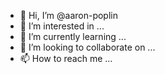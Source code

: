 - 👋 Hi, I’m @aaron-poplin
- 👀 I’m interested in ...
- 🌱 I’m currently learning ...
- 💞️ I’m looking to collaborate on ...
- 📫 How to reach me ...

<!---
aaron-poplin/aaron-poplin is a ✨ special ✨ repository because its `README.md` (this file) appears on your GitHub profile.
You can click the Preview link to take a look at your changes.
--->
